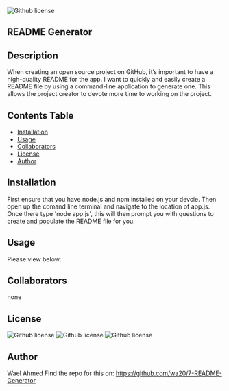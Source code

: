

![Github license](https://img.shields.io/badge/license-MIT-blue.svg)

  ## README Generator

  ## Description

  When creating an open source project on GitHub, it’s important to have a high-quality README for the app. I want to quickly and easily create a README file by using a command-line application to generate one. This allows the project creator to devote more time to working on the project.

  ## Contents Table
  - [Installation](#Installation)
  - [Usage](#|Usage)
  - [Collaborators](#Collaborators)
  - [License](#License)
  - [Author](#Author)


## Installation
First ensure that you have node.js and npm installed on your devcie. Then open up the comand line terminal and navigate to the location of app.js. Once there type 'node app.js', this will then prompt you with questions to create and populate the README file for you.

## Usage
Please view below:

## Collaborators
none


## License
![Github license](https://img.shields.io/badge/license-MIT-blue.svg)
![Github license](https://opensource.org/licenses/MIT)
![Github license](https://opensource.org/licenses/MIT)

## Author
Wael Ahmed
Find the repo for this on: https://github.com/wa20/7-README-Generator



  